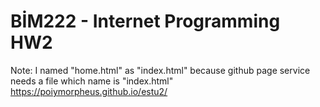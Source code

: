 # BİM222 - Internet Programming HW2
Note: I named "home.html" as "index.html" because github page service needs a file which name is "index.html"
https://poiymorpheus.github.io/estu2/
